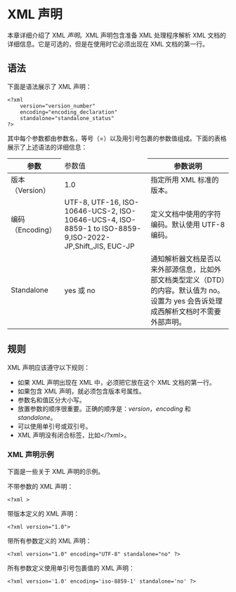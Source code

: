 # XML 声明

本章详细介绍了 XML _声明_。XML 声明包含准备 XML 处理程序解析 XML 文档的详细信息。它是可选的，但是在使用时它必须出现在 XML 文档的第一行。

## 语法

下面是语法展示了 XML 声明：

```
<?xml
	version="version_number"
	encoding="encoding_declaration"
	standalone="standalone_status"
?>
```

其中每个参数都由参数名，等号（=）以及用引号包裹的参数值组成。下面的表格展示了上述语法的详细信息：

<table>
	<thead>
		<tr>
			<th>参数</th>
			<td>参数值</td>
			<th>参数说明</th>
		</tr>
	</thead>
	<tbody>
		<tr>
			<td>版本（Version）</td>
			<td>1.0</td>
			<td>指定所用 XML 标准的版本。</td>
		</tr>
		<tr>
			<td>编码（Encoding）</td>
			<td>UTF-8, UTF-16, ISO-10646-UCS-2, ISO-10646-UCS-4, ISO-8859-1 to ISO-8859-9,ISO-2022-JP,Shift_JIS, EUC-JP</td>
			<td>定义文档中使用的字符编码。默认使用 UTF-8 编码。</td>
		</tr>
		<tr>
			<td>Standalone</td>
			<td>yes 或 no</td>
			<td>通知解析器文档是否以来外部源信息，比如外部文档类型定义（DTD）的内容。默认值为 no。设置为 yes 会告诉处理成西解析文档时不需要外部声明。</td>
		</tr>
	</tbody>
</table>

## 规则

XML 声明应该遵守以下规则：

- 如果 XML 声明出现在 XML 中，必须把它放在这个 XML 文档的第一行。
- 如果包含 XML 声明，就必须包含版本号属性。
- 参数名和值区分大小写。
- 放置参数的顺序很重要。正确的顺序是：_version_，_encoding_ 和 _standalone_。
- 可以使用单引号或双引号。
- XML 声明没有闭合标签，比如&lt;/?xml&gt;。

### XML 声明示例

下面是一些关于 XML 声明的示例。

不带参数的 XML 声明：

```
<?xml >
```

带版本定义的 XML 声明：

```
<?xml version="1.0">
```

带所有参数定义的 XML 声明：

```
<?xml version="1.0" encoding="UTF-8" standalone="no" ?>
```

所有参数定义使用单引号包裹值的 XML 声明：

```
<?xml version='1.0' encoding='iso-8859-1' standalone='no' ?>
```